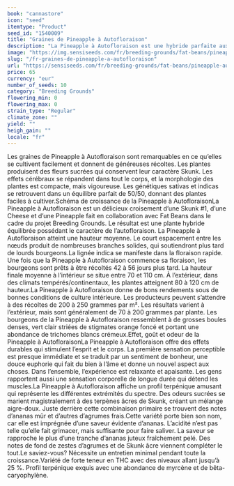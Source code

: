 ```yaml
---
book: "cannastore"
icon: "seed"
itemtype: "Product"
seed_id: "1540009"
title: "Graines de Pineapple à Autofloraison"
description: "La Pineapple à Autofloraison est une hybride parfaite aux effets équilibrés. La douceur côtoie la Skunk."
image: "https://img.sensiseeds.com/fr/breeding-grounds/fat-beans/pineapple-autofloraison-image.png"
slug: "/fr-graines-de-pineapple-a-autofloraison"
url: "https://sensiseeds.com/fr/breeding-grounds/fat-beans/pineapple-autofloraison?a_aid=cannastore"
price: 65
currency: "eur"
number_of_seeds: 10
category: "Breeding Grounds"
flowering_min: 0
flowering_max: 0
strain_type: "Regular"
climate_zone: ""
yield: ""
heigh_gain: ""
locale: "fr"
---
```

Les graines de Pineapple à Autofloraison sont remarquables en ce qu’elles se cultivent facilement et donnent de généreuses récoltes. Les plantes produisent des fleurs sucrées qui conservent leur caractère Skunk. Les effets cérébraux se répandent dans tout le corps, et la morphologie des plantes est compacte, mais vigoureuse. Les génétiques sativas et indicas se retrouvent dans un équilibre parfait de 50/50, donnant des plantes faciles à cultiver.Schéma de croissance de la Pineapple à AutofloraisonLa Pineapple à Autofloraison est un délicieux croisement d’une Skunk #1, d’une Cheese et d’une Pineapple fait en collaboration avec Fat Beans dans le cadre du projet Breeding Grounds. Le résultat est une plante hybride équilibrée possédant le caractère de l’autofloraison. La Pineapple à Autofloraison atteint une hauteur moyenne. Le court espacement entre les nœuds produit de nombreuses branches solides, qui soutiendront plus tard de lourds bourgeons.La lignée indica se manifeste dans la floraison rapide. Une fois que la Pineapple à Autofloraison commence sa floraison, les bourgeons sont prêts à être récoltés 42 à 56 jours plus tard. La hauteur finale moyenne à l’intérieur se situe entre 70 et 110 cm. À l’extérieur, dans des climats tempérés/continentaux, les plantes atteignent 80 à 120 cm de hauteur.La Pineapple à Autofloraison donne de bons rendements sous de bonnes conditions de culture intérieure. Les producteurs peuvent s’attendre à des récoltes de 200 à 250 grammes par m². Les résultats varient à l’extérieur, mais sont généralement de 70 à 200 grammes par plante. Les bourgeons de la Pineapple à Autofloraison ressemblent à de grosses boules denses, vert clair striées de stigmates orange foncé et portant une abondance de trichomes blancs crémeux.Effet, goût et odeur de la Pineapple à AutofloraisonLa Pineapple à Autofloraison offre des effets durables qui stimulent l’esprit et le corps. La première sensation perceptible est presque immédiate et se traduit par un sentiment de bonheur, une douce euphorie qui fait du bien à l’âme et donne un nouvel aspect aux choses. Dans l’ensemble, l’expérience est relaxante et apaisante. Les gens rapportent aussi une sensation corporelle de longue durée qui détend les muscles.La Pineapple à Autofloraison affiche un profil terpénique amusant qui représente les différentes extrémités du spectre. Des odeurs sucrées se marient magistralement à des terpènes âcres de Skunk, créant un mélange aigre-doux. Juste derrière cette combinaison primaire se trouvent des notes d’ananas mûr et d’autres d’agrumes frais.Cette variété porte bien son nom, car elle est imprégnée d’une saveur évidente d’ananas. L’acidité n’est pas telle qu’elle fait grimacer, mais suffisante pour faire saliver. La saveur se rapproche le plus d’une tranche d’ananas juteux fraîchement pelé. Des notes de fond de zestes d’agrumes et de Skunk âcre viennent compléter le tout.Le saviez-vous? Nécessite un entretien minimal pendant toute la croissance.Variété de forte teneur en THC avec des niveaux allant jusqu’à 25 %. Profil terpénique exquis avec une abondance de myrcène et de bêta-caryophylène.

